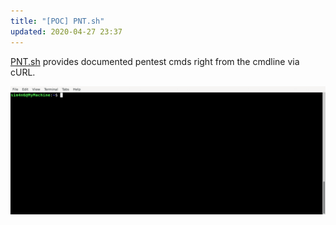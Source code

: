 ```yaml
---
title: "[POC] PNT.sh"
updated: 2020-04-27 23:37
---
```


<a href="https://PNT.sh">PNT.sh</a> provides documented pentest cmds right from the cmdline via cURL.

<img src="https://raw.githubusercontent.com/Sim4n6/pntsh/master/demo/pntsh-demo1.gif" />
